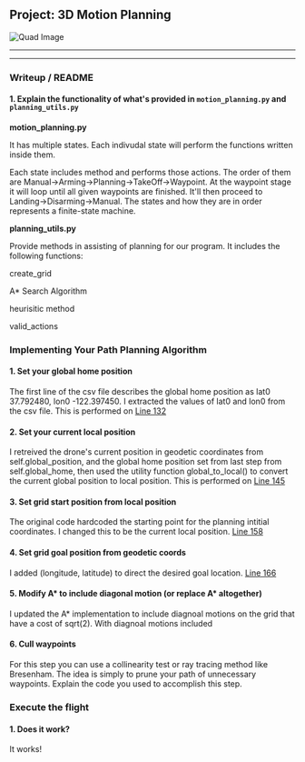 ## Project: 3D Motion Planning
![Quad Image](./misc/enroute.png)

---

---
### Writeup / README

#### 1. Explain the functionality of what's provided in `motion_planning.py` and `planning_utils.py`
<b>motion_planning.py</b>

It has multiple states. Each indivudal state will perform the functions written inside them.

Each state includes method and performs those actions. The order of them are Manual->Arming->Planning->TakeOff->Waypoint. At the waypoint stage it will loop until all given waypoints are finished. It'll then proceed to Landing->Disarming->Manual. The states and how they are in order represents a finite-state machine.

<b>planning_utils.py</b>

Provide methods in assisting of planning for our program. It includes the following functions:

create_grid

A* Search Algorithm 

heurisitic method

valid_actions

### Implementing Your Path Planning Algorithm

#### 1. Set your global home position
The first line of the csv file describes the global home position as lat0 37.792480, lon0 -122.397450. I extracted the values of lat0 and lon0 from the csv file. This is performed on [Line 132](https://github.com/PercivalDEV/FCND-Motion-Planning/blob/a56a5e064f386e47a2ba4711355afd8f3943f7c1/motion_planning.py#L123)

#### 2. Set your current local position
I retreived the drone's current position in geodetic coordinates from self.global_position, and the global home position set from last step from self.global_home, then used the utility function global_to_local() to convert the current global position to local position. This is performed on [Line 145](https://github.com/PercivalDEV/FCND-Motion-Planning/blob/a56a5e064f386e47a2ba4711355afd8f3943f7c1/motion_planning.py#L145)


#### 3. Set grid start position from local position
The original code hardcoded the starting point for the planning intitial coordinates. I changed this to be the current local position. [Line 158](https://github.com/PercivalDEV/FCND-Motion-Planning/blob/a56a5e064f386e47a2ba4711355afd8f3943f7c1/motion_planning.py#L158)

#### 4. Set grid goal position from geodetic coords
I added (longitude, latitude) to direct the desired goal location. [Line 166](https://github.com/PercivalDEV/FCND-Motion-Planning/blob/a56a5e064f386e47a2ba4711355afd8f3943f7c1/motion_planning.py#L166)

#### 5. Modify A* to include diagonal motion (or replace A* altogether)
I updated the A* implementation to include diagnoal motions on the grid that have a cost of sqrt(2). With diagnoal motions included

#### 6. Cull waypoints 
For this step you can use a collinearity test or ray tracing method like Bresenham. The idea is simply to prune your path of unnecessary waypoints. Explain the code you used to accomplish this step.



### Execute the flight
#### 1. Does it work?
It works!




